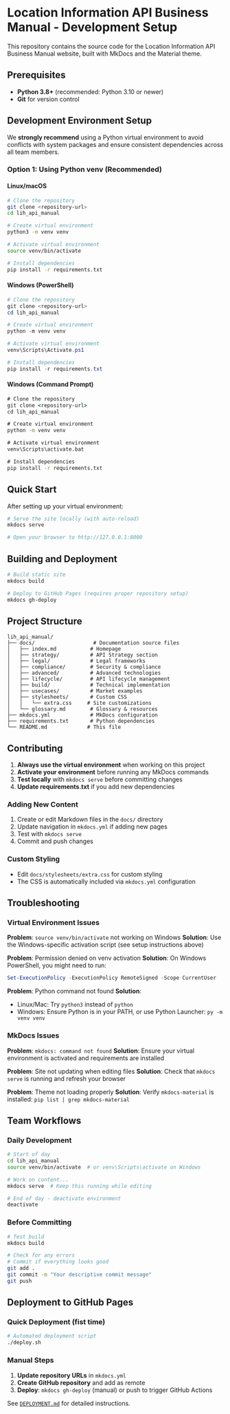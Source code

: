 # Location Information API Business Manual - Development Setup

This repository contains the source code for the Location Information API Business Manual website, built with MkDocs and the Material theme.

## Prerequisites

- **Python 3.8+** (recommended: Python 3.10 or newer)
- **Git** for version control

## Development Environment Setup

We **strongly recommend** using a Python virtual environment to avoid conflicts with system packages and ensure consistent dependencies across all team members.

### Option 1: Using Python venv (Recommended)

#### Linux/macOS
```bash
# Clone the repository
git clone <repository-url>
cd lih_api_manual

# Create virtual environment
python3 -m venv venv

# Activate virtual environment
source venv/bin/activate

# Install dependencies
pip install -r requirements.txt
```

#### Windows (PowerShell)
```powershell
# Clone the repository
git clone <repository-url>
cd lih_api_manual

# Create virtual environment
python -m venv venv

# Activate virtual environment
venv\Scripts\Activate.ps1

# Install dependencies
pip install -r requirements.txt
```

#### Windows (Command Prompt)
```cmd
# Clone the repository
git clone <repository-url>
cd lih_api_manual

# Create virtual environment
python -m venv venv

# Activate virtual environment
venv\Scripts\activate.bat

# Install dependencies
pip install -r requirements.txt
```
## Quick Start

After setting up your virtual environment:

```bash
# Serve the site locally (with auto-reload)
mkdocs serve

# Open your browser to http://127.0.0.1:8000
```

## Building and Deployment

```bash
# Build static site
mkdocs build

# Deploy to GitHub Pages (requires proper repository setup)
mkdocs gh-deploy
```

## Project Structure

```
lih_api_manual/
├── docs/                   # Documentation source files
│   ├── index.md           # Homepage
│   ├── strategy/          # API Strategy section
│   ├── legal/             # Legal frameworks
│   ├── compliance/        # Security & compliance
│   ├── advanced/          # Advanced technologies
│   ├── lifecycle/         # API lifecycle management
│   ├── build/             # Technical implementation
│   ├── usecases/          # Market examples
│   ├── stylesheets/       # Custom CSS
│   │   └── extra.css     # Site customizations
│   └── glossary.md        # Glossary & resources
├── mkdocs.yml             # MkDocs configuration
├── requirements.txt       # Python dependencies
└── README.md             # This file
```

## Contributing

1. **Always use the virtual environment** when working on this project
2. **Activate your environment** before running any MkDocs commands
3. **Test locally** with `mkdocs serve` before committing changes
4. **Update requirements.txt** if you add new dependencies

### Adding New Content

1. Create or edit Markdown files in the `docs/` directory
2. Update navigation in `mkdocs.yml` if adding new pages
3. Test with `mkdocs serve`
4. Commit and push changes

### Custom Styling

- Edit `docs/stylesheets/extra.css` for custom styling
- The CSS is automatically included via `mkdocs.yml` configuration

## Troubleshooting

### Virtual Environment Issues

**Problem**: `source venv/bin/activate` not working on Windows
**Solution**: Use the Windows-specific activation script (see setup instructions above)

**Problem**: Permission denied on venv activation
**Solution**: On Windows PowerShell, you might need to run:
```powershell
Set-ExecutionPolicy -ExecutionPolicy RemoteSigned -Scope CurrentUser
```

**Problem**: Python command not found
**Solution**: 
- Linux/Mac: Try `python3` instead of `python`
- Windows: Ensure Python is in your PATH, or use Python Launcher: `py -m venv venv`

### MkDocs Issues

**Problem**: `mkdocs: command not found`
**Solution**: Ensure your virtual environment is activated and requirements are installed

**Problem**: Site not updating when editing files
**Solution**: Check that `mkdocs serve` is running and refresh your browser

**Problem**: Theme not loading properly
**Solution**: Verify `mkdocs-material` is installed: `pip list | grep mkdocs-material`

## Team Workflows

### Daily Development
```bash
# Start of day
cd lih_api_manual
source venv/bin/activate  # or venv\Scripts\activate on Windows

# Work on content...
mkdocs serve  # Keep this running while editing

# End of day - deactivate environment
deactivate
```

### Before Committing
```bash
# Test build
mkdocs build

# Check for any errors
# Commit if everything looks good
git add .
git commit -m "Your descriptive commit message"
git push
```

## Deployment to GitHub Pages

### Quick Deployment (fist time)
```bash
# Automated deployment script
./deploy.sh
```

### Manual Steps
1. **Update repository URLs** in `mkdocs.yml`
2. **Create GitHub repository** and add as remote
3. **Deploy**: `mkdocs gh-deploy` (manual) or push to trigger GitHub Actions

See [`DEPLOYMENT.md`](DEPLOYMENT.md) for detailed instructions.

